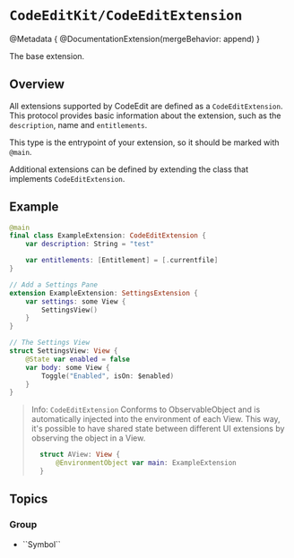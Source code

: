 # ``CodeEditKit/CodeEditExtension``

@Metadata {
    @DocumentationExtension(mergeBehavior: append)
}

The base extension.

## Overview

All extensions supported by CodeEdit are defined as a ``CodeEditExtension``.
This protocol provides basic information about the extension, such as the ``description``, name and ``entitlements``.

This type is the entrypoint of your extension, so it should be marked with `@main`.

Additional extensions can be defined by extending the class that implements ``CodeEditExtension``.

## Example

```swift
@main
final class ExampleExtension: CodeEditExtension {
    var description: String = "test"

    var entitlements: [Entitlement] = [.currentfile]
}

// Add a Settings Pane
extension ExampleExtension: SettingsExtension {
    var settings: some View {
        SettingsView()
    }
}

// The Settings View
struct SettingsView: View {
    @State var enabled = false
    var body: some View {
        Toggle("Enabled", isOn: $enabled)
    }
}
```

> Info: ``CodeEditExtension`` Conforms to ObservableObject and is automatically injected into the environment of each View. This way, it's possible to have shared state between different UI extensions by observing the object in a View.
> ```swift
>   struct AView: View {
>       @EnvironmentObject var main: ExampleExtension
>   }
> ```



## Topics

### <!--@START_MENU_TOKEN@-->Group<!--@END_MENU_TOKEN@-->

- <!--@START_MENU_TOKEN@-->``Symbol``<!--@END_MENU_TOKEN@-->
